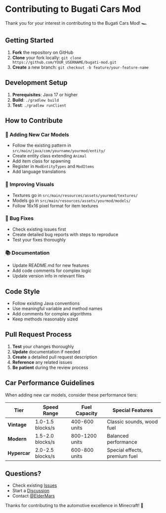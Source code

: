 # Contributing to Bugati Cars Mod

Thank you for your interest in contributing to the Bugati Cars Mod! 🏎️

## Getting Started

1. **Fork** the repository on GitHub
2. **Clone** your fork locally: `git clone https://github.com/YOUR_USERNAME/bugati-mod.git`
3. **Create** a new branch: `git checkout -b feature/your-feature-name`

## Development Setup

1. **Prerequisites**: Java 17 or higher
2. **Build**: `./gradlew build`
3. **Test**: `./gradlew runClient`

## How to Contribute

### 🚗 Adding New Car Models
- Follow the existing pattern in `src/main/java/com/yourname/yourmod/entity/`
- Create entity class extending `Animal`
- Add item class for spawning
- Register in `ModEntityTypes` and `ModItems`
- Add language translations

### 🎨 Improving Visuals
- Textures go in `src/main/resources/assets/yourmod/textures/`
- Models go in `src/main/resources/assets/yourmod/models/`
- Follow 16x16 pixel format for item textures

### 🔧 Bug Fixes
- Check existing issues first
- Create detailed bug reports with steps to reproduce
- Test your fixes thoroughly

### 📚 Documentation
- Update README.md for new features
- Add code comments for complex logic
- Update version info in relevant files

## Code Style

- Follow existing Java conventions
- Use meaningful variable and method names
- Add comments for complex algorithms
- Keep methods reasonably sized

## Pull Request Process

1. **Test** your changes thoroughly
2. **Update** documentation if needed
3. **Create** a detailed pull request description
4. **Reference** any related issues
5. **Be patient** during the review process

## Car Performance Guidelines

When adding new car models, consider these performance tiers:

| Tier | Speed Range | Fuel Capacity | Special Features |
|------|-------------|---------------|------------------|
| **Vintage** | 1.0-1.5 blocks/s | 400-600 units | Classic sounds, wood fuel |
| **Modern** | 1.5-2.0 blocks/s | 800-1200 units | Balanced performance |
| **Hypercar** | 2.0-2.5 blocks/s | 600-800 units | Special effects, premium fuel |

## Questions?

- Check existing [Issues](https://github.com/ElderMars/bugati-mod/issues)
- Start a [Discussion](https://github.com/ElderMars/bugati-mod/discussions)
- Contact [@ElderMars](https://github.com/ElderMars)

Thanks for contributing to the automotive excellence in Minecraft! 🚀
